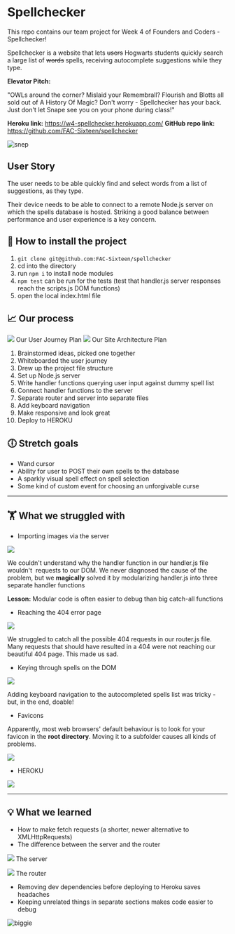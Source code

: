 # Spellchecker
This repo contains our team project for Week 4 of Founders and Coders - Spellchecker!

Spellchecker is a website that lets ~~users~~ Hogwarts students quickly search a large list of ~~words~~ spells, receiving autocomplete suggestions while they type.

**Elevator Pitch:**

"OWLs around the corner? Mislaid your Remembrall? Flourish and Blotts all sold out of A History Of Magic? Don't worry - Spellchecker has your back. Just don't let Snape see you on your phone during class!"

**Heroku link:** https://w4-spellchecker.herokuapp.com/
**GitHub repo link:** https://github.com/FAC-Sixteen/spellchecker

![snep](https://media.giphy.com/media/iGUTUvreEawwg/giphy.gif)

## User Story
The user needs to be able quickly find and select words from a list of suggestions, as they type.

Their device needs to be able to connect to a remote Node.js server on which the spells database is hosted. Striking a good balance between performance and user experience is a key concern.

## :floppy_disk: How to install the project

1. `git clone git@github.com:FAC-Sixteen/spellchecker`
2. cd into the directory
3. run `npm i` to install node modules
4. `npm test` can be run for the tests (test that handler.js server responses reach the scripts.js DOM functions)
5. open the local index.html file

## :chart_with_upwards_trend: Our process
![](https://github.com/FAC-Sixteen/spellchecker/blob/master/user-journey)
Our User Journey Plan
![](https://github.com/FAC-Sixteen/spellchecker/blob/master/site-architecture)
Our Site Architecture Plan
1. Brainstormed ideas, picked one together
2. Whiteboarded the user journey
3. Drew up the project file structure
4. Set up Node.js server
5. Write handler functions querying user input against dummy spell list
6. Connect handler functions to the server
7. Separate router and server into separate files
8. Add keyboard navigation
9. Make responsive and look great
10. Deploy to HEROKU

## :clock6: Stretch goals
- Wand cursor
- Ability for user to POST their own spells to the database
- A sparkly visual spell effect on spell selection
- Some kind of custom event for choosing an unforgivable curse

----------

## 🏋️‍ What we struggled with  
- Importing images via the server

![](https://media.giphy.com/media/tpwwhv1BLd31e/giphy.gif)

We couldn't understand why the handler function in our handler.js file wouldn't <img> requests to our DOM. We never diagnosed the cause of the problem, but we **magically** solved it by modularizing handler.js into three separate handler functions

**Lesson:** Modular code is often easier to debug than big catch-all functions

- Reaching the 404 error page

![](https://media.giphy.com/media/103t71VKmtY1UY/giphy.gif)

We struggled to catch all the possible 404 requests in our router.js file. Many requests that should have resulted in a 404 were not reaching our beautiful 404 page. This made us sad.

- Keying through spells on the DOM

![](https://media.giphy.com/media/aYzxVt2lMrZXW/giphy.gif)

Adding keyboard navigation to the autocompleted spells list was tricky - but, in the end, doable!

- Favicons



Apparently, most web browsers' default behaviour is to look for your favicon in the **root directory**. Moving it to a subfolder causes all kinds of problems.

![](https://imgflip.com/i/2x6thf)

- HEROKU

![](https://media.giphy.com/media/HpgnRUAhYKYAE/giphy.gif)

------------

## :bulb: What we learned
- How to make fetch requests (a shorter, newer alternative to XMLHttpRequests)
- The difference between the server and the router

![](https://media.giphy.com/media/o9hzIlJ4ijpAs/giphy.gif)
The server

![](https://media.giphy.com/media/103t71VKmtY1UY/giphy.gif)
The router

- Removing dev dependencies before deploying to Heroku saves headaches
- Keeping unrelated things in separate sections makes code easier to debug

![biggie](https://imgflip.com/i/2x6mps)
